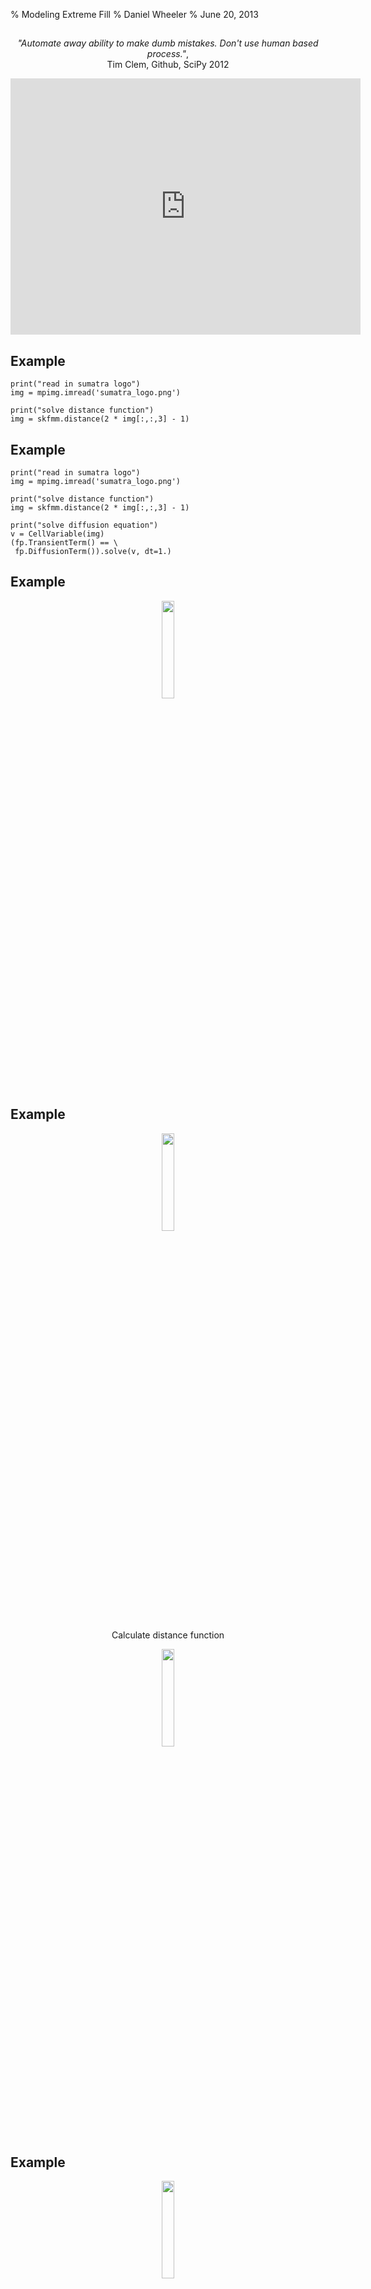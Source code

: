% Modeling Extreme Fill
% Daniel Wheeler
% June 20, 2013

## 

<p style="text-align: center;"> <i>"Automate away ability to make dumb
mistakes. Don't use human based process."</i>,<br>
Tim Clem, Github, SciPy 2012 </p>

<p style="text-align: center;"><iframe width="560" height="410" src="http://www.youtube.com/embed/R75krhS51d0?rel=0" frameborder="0"> </iframe></p>

## Example

~~~~{.python .numberLines startFrom="9"}
print("read in sumatra logo")
img = mpimg.imread('sumatra_logo.png')

print("solve distance function")
img = skfmm.distance(2 * img[:,:,3] - 1)
~~~~

## Example

~~~~{.python .numberLines startFrom="9"}
print("read in sumatra logo")
img = mpimg.imread('sumatra_logo.png')

print("solve distance function")
img = skfmm.distance(2 * img[:,:,3] - 1)

print("solve diffusion equation")
v = CellVariable(img)
(fp.TransientTerm() == \
 fp.DiffusionTerm()).solve(v, dt=1.)
~~~~

## Example

<p style="text-align: center; border:0; padding:0px;"><img height="20%" border="0" padding="0" src="./sumatra_contour_logo.png"></p>

## Example

<p style="text-align: center; border:0; padding:0px;"><img height="20%" border="0" padding="0" src="./sumatra_contour_logo.png"></p>
<p style="text-align: center; border:0; padding:0px;">Calculate distance function</p>
<p style="text-align: center; border:0; padding:0px;"> <img height="20%" border="0" padding="0" src="./levelset.png"></p>

## Example

<p style="text-align: center; border:0; padding:0px;"><img height="20%" border="0" padding="0" src="./sumatra_contour_logo.png"></p>
<p style="text-align: center; border:0; padding:0px;">Calculate distance function</p>
<p style="text-align: center; border:0; padding:0px;"> <img height="20%" border="0" padding="0" src="./levelset.png"></p>
<p style="text-align: center; border:0; padding:0px;">Apply some diffusion </p>
<p style="text-align: center; border:0; padding:0px;"> <img height="20%" border="0" padding="0" src="./diffusion.png"></p>

## A Workflow

~~~~{.console}
$ python script.py
read in sumatra logo
solve distance function
solve diffusion equation
$ edit script.py ## Change coeff
$ python script.py --coeff 10.0
read in sumatra logo
solve distance function
solve diffusion equation with coeff 10.0
~~~~

## A Workflow

~~~~{.console}
$ python script.py
read in sumatra logo
solve distance function
solve diffusion equation
$ edit script.py ## Change coeff
$ python script.py --coeff 10.0
read in sumatra logo
solve distance function
solve diffusion equation with coeff 10.0
~~~~

<p style="text-align: center;">No history.</p>

## A Workflow

~~~~{.console}
$ python script.py
read in sumatra logo
solve distance function
solve diffusion equation
$ edit script.py ## Change coeff
$ python script.py --coeff 10.0
read in sumatra logo
solve distance function
solve diffusion equation with coeff 10.0
~~~~

<p style="text-align: center;">No history.</p>

<p style="text-align: center;">Invent scheme for version control.</p>


##  Version Control

<p style="text-align: center;">History</p>

~~~~{.console}
$ git log
c22025272e14 Change diffusion coeff
8c0b0e6d95ab Add distance function
~~~~

##  Version Control

<p style="text-align: center;">History</p>

~~~~{.console}
$ git log
c22025272e14 Change diffusion coeff
8c0b0e6d95ab Add distance function
~~~~

<br>
<p style="text-align: center;">Query history</p>

~~~~{.console}
$ git diff 8c0b0..c2202
-print("solve diffusion equation")
+print("solve diffusion equation with coeff=%s"\
+      % str(coeff))
- fp.DiffusionTerm()).solve(v, dt=1.)
+ fp.DiffusionTerm(coeff)).solve(v, dt=1.)
~~~~

## Simulation Management

## Simulation Management

~~~~{.console}
$ python script.py --coeff 20.0 ## no record
read in sumatra logo
solve distance function
solve diffusion equation with coeff 20.0
~~~~

## Simulation Management

~~~~{.console}
$ python script.py --coeff 20.0 ## no record
read in sumatra logo
solve distance function
solve diffusion equation with coeff 20.0
~~~~

<span style="display:block; background-color:#99D6EB;">
<p style="text-align: center;">Invent scheme for recording simulations.</p>
</span>

## Simulation Management

~~~~{.console}
$ python script.py --coeff 20.0 ## no record
read in sumatra logo
solve distance function
solve diffusion equation with coeff 20.0
~~~~

<span style="display:block; background-color:#99D6EB;">
<p style="text-align: center;">Invent scheme for recording simulations.</p>
</span>

~~~~{.console}
$ ## record event
$ git co -b sim0
$ edit script.py
$ python script.py --coeff 20.0 > stdout
$ git add stdout script.py data.txt
$ git ci -m "Add output for coeff 20"
~~~~

## Simulation Management

~~~~{.console}
$ python script.py --coeff 20.0 ## no record
read in sumatra logo
solve distance function
solve diffusion equation with coeff 20.0
~~~~

<span style="display:block; background-color:#99D6EB;">
<p style="text-align: center;">Invent scheme for recording simulations.</p>
</span>

~~~~{.console}
$ ## record event
$ git co -b sim0
$ edit script.py
$ python script.py --coeff 20.0 > output 
$ git add output script.py data.txt
$ git ci output0 -m "Add output for coeff 20"
~~~~

<span style="display:block; background-color:#99D6EB;">
<p style="text-align: center;">Version control not designed to record simulations.</p>
</span>

## Sumatra

## Sumatra

<span style="display:block; background-color:#99D6EB;">
<p style="text-align: center;">Create Sumatra repository.</p>
</span>

~~~~{.console}
$ smt init sumatrademo
Sumatra project successfully set up
$ smt configure --executable=python \
> --main=script.py
~~~~

## Sumatra

<span style="display:block; background-color:#99D6EB;">
<p style="text-align: center;">Create Sumatra repository.</p>
</span>

~~~~{.console}
$ smt init sumatrademo
Sumatra project successfully set up
$ smt configure --executable=python \
> --main=script.py
~~~~

<span style="display:block; background-color:#99D6EB;">
<p style="text-align: center;">Run simulation using Sumatra.</p>
</span>

~~~~{.console}
$ smt run --coeff 10.0 ## python script.py ...
read in sumatra logo
solve distance function
solve diffusion equation with coeff=10.0
Data keys are [data.txt(d2767c9cf02d)]
~~~~

## Sumatra

## Sumatra

<span style="display:block; background-color:#99D6EB;">
<p style="text-align: center;">View record.</p>
</span>

## Sumatra

<span style="display:block; background-color:#99D6EB;">
<p style="text-align: center;">View record.</p>
</span>

~~~~{.console}
$ smt list --long
----------------------------------------------
Label            : d36733651fff
Timestamp        : 2013-06-17 22:39:36.3262...
Duration         : 0.337247848511
Repository       : GitRepository at /home/w...
Main_File        : script.py
Version          : 4dc6ef91e537*
Script_Arguments : --coeff 10.
Executable       : Python (version: 2.7.4) ...
Output_Data      : [data.txt(d2767c9cf02d)]
User             : Daniel Wheeler <daniel.w...
~~~~

## 

<!-- on ruth do "smtweb --allips --no-browser -p 8001" -->
<!-- <p style="text-align: center;"><iframe width="100%" height="80%"  allowfullscreen seamless src="http://129.6.153.60:8001/sumatrademo/622fbd437c4a/" frameborder="0" border="0"> </iframe></p> -->

## Modify Code

<p style="text-align: center;">```import fipy``` to view dependencies.</p>

~~~~{.python .numberLines}
## script.py
import time
import sys

import fipy

wait = float(sys.argv[1]) + \
    float(sys.argv[2])
print 'waiting for ' + str(wait) + '(s)'
time.sleep(wait)
~~~~

## 

<!-- <p style="text-align: center;"><iframe width="100%" height="80%"  allowfullscreen seamless src="http://129.6.153.60:8001/sumatrademo/6b53762ca24e/" frameborder="0" border="0"> </iframe></p> -->

## Sumatra Web Interface

<!-- <p style="text-align: center;"> <http://129.6.153.60:8001/sumatrademo/> </p> -->

## 

<p style="text-align: center;"><iframe width="100%" height="80%" allowfullscreen seamless src="https://www.ohloh.net/p/Sumatra" frameborder="0" border="0"> </iframe></p>

## Andrew Davison

<p style="text-align: center;">Eats his own dog food.</p>
 
![](id_photo5.jpg)

<!-- ## Andrew Davison -->

<!-- He eats his own dog food -->
<!-- Based at CNRS <br> -->
<!-- Models neuronal networks <br> -->
<!-- Promotes reproducible research in neuroscience <br> -->
<!-- PyNN, NineML and NeuroML, Sumatra, Neo and Helmholtz project. -->

## Why do I like Sumatra?

<p style="text-align: center; "> <font color="red"> Doesn't require a
wholesale change to the way I work.  </font> </p>

<br> <p style="text-align: center; "> This </p>

~~~~{.console}
$ python script.py 3 2
~~~~

<p style="text-align: center; "> versus this </p>

~~~~{.console}
$ smt run 3 2
~~~~

## Issues

<br>

 - Concurrency (fixed with Postgres instead of SQLite) <br><br>
 - Live inspection (kill, suspend and restart) <br><br>
 - Parallel, distributed, SGE 

## Active Research Example

<!-- <p style="text-align: center;"> <http://129.6.153.60:8000/extremefill/> </p> -->
<!-- <p style="text-align: center;"><iframe width="100%" height="80%"  allowfullscreen seamless src="http://129.6.153.60:8000/extremefill/" frameborder="0" border="0"> </iframe></p> -->

## IPython Notebook and Sumatra

<!-- <p style="text-align: center;"> <http://129.6.153.60:7000> </p> -->
<!-- <p style="text-align: center;"><iframe width="100%" height="80%"  allowfullscreen seamless src="http://129.6.153.60:7000" frameborder="0" border="0"> </iframe></p> -->

## Why is IPython Notebook a Big Deal?

<br>
<p style="text-align: center; "> <font color="red"> Embed live code with documentation on the web!!! </font> </p>

<br> <br>
<p style="text-align: center; "> Dynamic, not static </p>

<br> <br>
<p style="text-align: center; "> but sometimes we need static </p>

## Blogging

<p style="text-align: center;"> <http://wd15.github.io/2013/05/07/extremefill2d/> </p>
<!-- <p style="text-align: center;"><iframe width="100%" height="80%" allowfullscreen seamless src="http://wd15.github.io/2013/05/07/extremefill2d/" frameborder="0" border="0"> </iframe></p> -->

## API

~~~~{.python .numberLines}
import sumatra as smt
import time
## create record
project = smt.load_project()
record = project.new_record(parameters, ...)
record.datastore.root = '/path/to/data'
## run simulation
runMySimulation(parameters,
                record.datastore.root)
## save record
record.output_data = \
    record.datastore.find_new_data()
project.add_record(record)
project.save()
~~~~

## Future Work

 - Postgres patch and database configuration. <br><br>
 - Live inspection (kill, suspend and restart). <br><br>
 - Web interface improvements (URL filtering instead of AJAX) <br><br>
 - Testing (close integration with Buildbot). <br><br>
 - Distributed.

## Slides availabe from Github 
 
